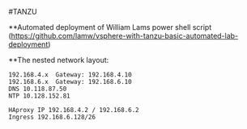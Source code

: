 #TANZU

**Automated deployment of William Lams power shell script (https://github.com/lamw/vsphere-with-tanzu-basic-automated-lab-deployment)


**The nested network layout: 

```
192.168.4.x  Gateway: 192.168.4.10
192.168.6.x  Gateway: 192.168.6.10
DNS 10.118.87.50
NTP 10.128.152.81

HAproxy IP 192.168.4.2 / 192.168.6.2
Ingress 192.168.6.128/26
```




